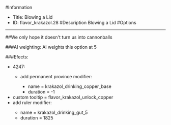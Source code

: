 #Information
 - Title: Blowing a Lid
 - ID: flavor_krakazol.28
#Description
Blowing a Lid
#Options

___
##We only hope it doesn't turn us into cannonballs

###AI weighting:
AI weights this option at 5


###Efects:<ul><li>4247:</li><ul><li>add permanent province modifier:</li><ul><li>name = krakazol_drinking_copper_base</li><li>duration = -1</li></ul></ul><li>custom tooltip = flavor_krakazol_unlock_copper</li><li>add ruler modifier:</li><ul><li>name = krakazol_drinking_gut_5</li><li>duration = 1825</li></ul></ul>
